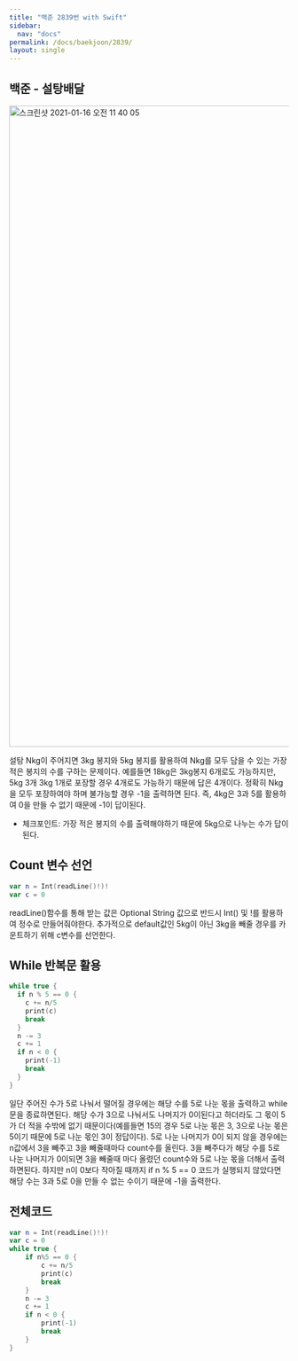 ```yaml
---
title: "백준 2839번 with Swift"
sidebar:
  nav: "docs"
permalink: /docs/baekjoon/2839/
layout: single
---
```


## 백준 - 설탕배달

<img width="1157" alt="스크린샷 2021-01-16 오전 11 40 05" src="https://user-images.githubusercontent.com/74946802/104795162-a01d3100-57ef-11eb-83d9-89aefa51e9b5.png">

설탕 Nkg이 주어지면 3kg 봉지와 5kg 봉지를 활용하여 Nkg를 모두 담을 수 있는 가장 적은 봉지의 수를 구하는 문제이다. 예를들면 18kg은 3kg봉지 6개로도 가능하지만, 5kg 3개 3kg 1개로 포장할 경우 4개로도 가능하기 때문에 답은 4개이다. 정확히 Nkg을 모두 포장하여야 하며 불가능할 경우 -1을 출력하면 된다. 즉, 4kg은 3과 5를 활용하여 0을 만들 수 없기 때문에 -1이 답이된다.

- 체크포인트: 가장 적은 봉지의 수를 출력해야하기 때문에 5kg으로 나누는 수가 답이된다.

## Count 변수 선언

``` swift
var n = Int(readLine()!)!
var c = 0
```
readLine()함수를 통해 받는 값은 Optional String 값으로 반드시 Int() 및 !를 활용하여 정수로 만들어줘야한다. 추가적으로 default값인 5kg이 아닌 3kg을 빼줄 경우를 카운트하기 위해 c변수를 선언한다.

## While 반복문 활용

``` swift
while true {
  if n % 5 == 0 {
    c += n/5
    print(c)
    break
  }
  n -= 3
  c += 1
  if n < 0 {
    print(-1)
    break
  }
}
```
일단 주어진 수가 5로 나눠서 떨어질 경우에는 해당 수를 5로 나눈 몫을 출력하고 while문을 종료하면된다. 해당 수가 3으로 나눠서도 나머지가 0이된다고 하더라도 그 몫이 5가 더 적을 수밖에 없기 때문이다(예를들면 15의 경우 5로 나눈 몫은 3, 3으로 나눈 몫은 5이기 때문에 5로 나눈 몫인 3이 정답이다). 5로 나눈 나머지가 0이 되지 않을 경우에는 n값에서 3을 빼주고 3을 빼줄때마다 count수를 올린다. 3을 빼주다가 해당 수를 5로 나눈 나머지가 0이되면 3을 빼줄때 마다 올렸던 count수와 5로 나눈 몫을 더해서 출력하면된다. 하지만 n이 0보다 작아질 때까지 if n % 5 == 0 코드가 실행되지 않았다면 해당 수는 3과 5로 0을 만들 수 없는 수이기 때문에 -1을 출력한다.

## 전체코드

``` swift
var n = Int(readLine()!)!
var c = 0
while true {
    if n%5 == 0 {
        c += n/5
        print(c)
        break
    }
    n -= 3
    c += 1
    if n < 0 {
        print(-1)
        break
    }
}
```
